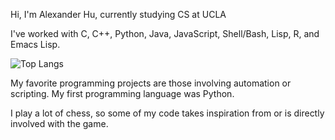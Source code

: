 Hi, I'm Alexander Hu, currently studying CS at UCLA

I've worked with C, C++, Python, Java, JavaScript, Shell/Bash, Lisp, R, and Emacs Lisp.

![Top Langs](https://github-readme-stats.vercel.app/api/top-langs/?username=alexanderhu77&langs_count=100&layout=compact&count_private=true&card_width=330&theme=light)

My favorite programming projects are those involving automation or scripting. My first programming language was Python. 

I play a lot of chess, so some of my code takes inspiration from or is directly involved with the game.
